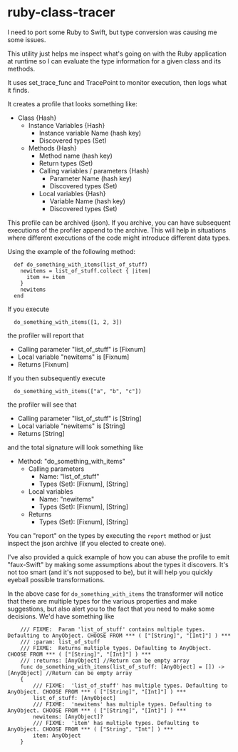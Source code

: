 # ruby-class-tracer

I need to port some Ruby to Swift, but type conversion was causing me some issues.

This utility just helps me inspect what's going on with the Ruby application at runtime so I can evaluate the type information for a given class and its methods.

It uses set_trace_func and TracePoint to monitor execution, then logs what it finds.

It creates a profile that looks something like:

* Class {Hash}
    * Instance Variables {Hash}
        * Instance variable Name (hash key)
        * Discovered types (Set)
    * Methods {Hash}
        * Method name (hash key)
        * Return types (Set)
        * Calling variables / parameters {Hash}
            * Parameter Name (hash key)
            * Discovered types (Set)
        * Local variables {Hash}
            * Variable Name (hash key)
            * Discovered types (Set)
         
This profile can be archived (json).  If you archive, you can have subsequent executions of the profiler append to the archive.  This will help in situations where different executions of the code might introduce different data types.

Using the example of the following method:

```
  def do_something_with_items(list_of_stuff)
    newitems = list_of_stuff.collect { |item|
      item += item
    }
    newitems
  end
```

If you execute

```
  do_something_with_items([1, 2, 3])
```

the profiler will report that

* Calling parameter "list_of_stuff" is [Fixnum]
* Local variable "newitems" is [Fixnum]
* Returns [Fixnum]

If you then subsequently execute

```
  do_something_with_items(["a", "b", "c"])
```

the profiler will see that

* Calling parameter "list_of_stuff" is [String]
* Local variable "newitems" is [String]
* Returns [String]

and the total signature will look something like

* Method: "do_something_with_items"
    * Calling parameters
       * Name: "list_of_stuff"
       * Types (Set): [Fixnum], [String]
    * Local variables
       * Name: "newitems"
       * Types (Set): [Fixnum], [String]
    * Returns
       * Types (Set): [Fixnum], [String]

You can "report" on the types by executing the `report` method or just inspect the json archive (if you elected to create one).

I've also provided a quick example of how you can abuse the profile to emit "faux-Swift" by making some assumptions about the types it discovers.  It's not too smart (and it's not supposed to be), but it will help you quickly eyeball possible transformations.

In the above case for `do_something_with_items` the transformer will notice that there are multiple types for the various properties and make suggestions, but also alert you to the fact that you need to make some decisions.  We'd have something like

```
    /// FIXME:  Param 'list_of_stuff' contains multiple types. Defaulting to AnyObject. CHOOSE FROM *** ( ["[String]", "[Int]"] ) ***
    /// :param: list_of_stuff
    /// FIXME:  Returns multiple types. Defaulting to AnyObject. CHOOSE FROM *** ( ["[String]", "[Int]"] ) ***
    /// :returns: [AnyObject] //Return can be empty array
    func do_something_with_items(list_of_stuff: [AnyObject] = []) -> [AnyObject] //Return can be empty array
    {
        /// FIXME:  'list_of_stuff' has multiple types. Defaulting to AnyObject. CHOOSE FROM *** ( ["[String]", "[Int]"] ) ***
        list_of_stuff: [AnyObject]
        /// FIXME:  'newitems' has multiple types. Defaulting to AnyObject. CHOOSE FROM *** ( ["[String]", "[Int]"] ) ***
        newitems: [AnyObject]?
        /// FIXME:  'item' has multiple types. Defaulting to AnyObject. CHOOSE FROM *** ( ["String", "Int"] ) ***
        item: AnyObject
    }
```




